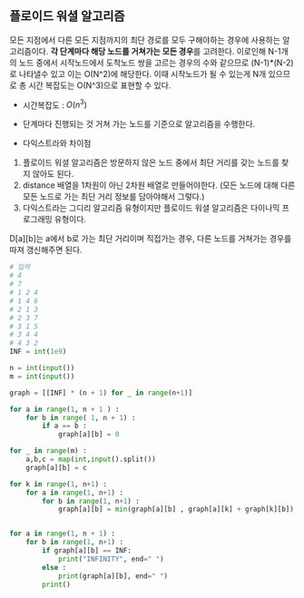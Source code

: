 ## 플로이드 워셜 알고리즘

모든 지점에서 다른 모든 지점까지의 최단 경로를 모두 구해야하는 경우에 사용하는 알고리즘이다. **각 단계마다 해당 노드를 거쳐가는 모든 경우**를 고려한다. 이로인해 N-1개의 노드 중에서 시작노드에서 도착노드 쌍을 고르는 경우의 수와 같으므로 (N-1)\*(N-2)로 나타낼수 있고 이는 O(N^2)에 해당한다. 이때 시작노드가 될 수 있는게 N개 있으므로 총 시간 복잡도는 O(N^3)으로 표현할 수 있다.

- 시간복잡도 : $O(n^3)$

- 단계마다 진행되는 것
  거쳐 가는 노드를 기준으로 알고리즘을 수행한다.

- 다익스트라와 차이점

1. 플로이드 워셜 알고리즘은 방문하지 않은 노드 중에서 최단 거리를 갖는 노드를 찾지 않아도 된다.
2. distance 배열을 1차원이 아닌 2차원 배열로 만들어야한다. (모든 노드에 대해 다른 모든 노드로 가는 최단 거리 정보를 담아야해서 그렇다.)
3. 다익스트라는 그디리 알고리즘 유형이지만 플로이드 워셜 알고리즘은 다이나믹 프로그래밍 유형이다.

D[a][b]는 a에서 b로 가는 최단 거리이며 직접가는 경우, 다른 노드를 거쳐가는 경우를 따져 갱신해주면 된다.

```python
# 입력
# 4
# 7
# 1 2 4
# 1 4 6
# 2 1 3
# 2 3 7
# 3 1 5
# 3 4 4
# 4 3 2
INF = int(1e9)

n = int(input())
m = int(input())

graph = [[INF] * (n + 1) for _ in range(n+1)]

for a in range(1, n + 1 ) :
    for b in range( 1, n + 1) :
        if a == b :
            graph[a][b] = 0

for _ in range(m) :
    a,b,c = map(int,input().split())
    graph[a][b] = c

for k in range(1, n+1) :
    for a in range(1, n+1) :
        for b in range(1, n+1) :
            graph[a][b] = min(graph[a][b] , graph[a][k] + graph[k][b])


for a in range(1, n + 1) :
    for b in range(1, n+1) :
        if graph[a][b] == INF:
            print("INFINITY", end=" ")
        else :
            print(graph[a][b], end=" ")
        print()

```
